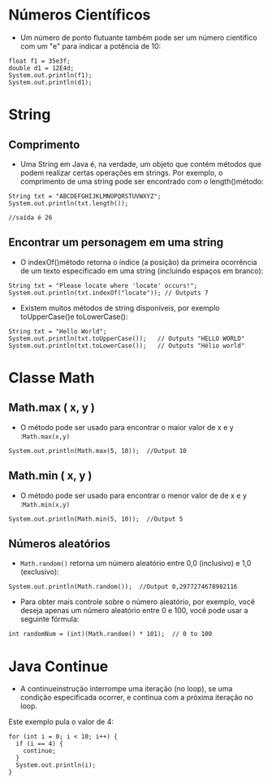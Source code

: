 # Números Científicos 

* Um número de ponto flutuante também pode ser um número científico com um "e" para indicar a potência de 10:

~~~
float f1 = 35e3f;
double d1 = 12E4d;
System.out.println(f1);
System.out.println(d1);
~~~
# String

## Comprimento

* Uma String em Java é, na verdade, um objeto que contém métodos que podem realizar certas operações em strings. Por exemplo, o comprimento de uma string pode ser encontrado com o length()método:

~~~
String txt = "ABCDEFGHIJKLMNOPQRSTUVWXYZ";
System.out.println(txt.length());

//saída é 26
~~~

## Encontrar um personagem em uma string

* O indexOf()método retorna o índice (a posição) da primeira ocorrência de um texto especificado em uma string (incluindo espaços em branco):

~~~
String txt = "Please locate where 'locate' occurs!";
System.out.println(txt.indexOf("locate")); // Outputs 7
~~~
* Existem muitos métodos de string disponíveis, por exemplo toUpperCase()e toLowerCase():
~~~
String txt = "Hello World";
System.out.println(txt.toUpperCase());   // Outputs "HELLO WORLD"
System.out.println(txt.toLowerCase());   // Outputs "Hélio world"
~~~

# Classe Math

## Math.max ( x, y )

* O método pode ser usado para encontrar o maior valor de x e y :`Math.max(x,y)`

~~~
System.out.println(Math.max(5, 10));  //Output 10
~~~

## Math.min ( x, y )

* O método pode ser usado para encontrar o menor valor de de x e y :`Math.min(x,y)`
~~~
System.out.println(Math.min(5, 10));  //Output 5
~~~

## Números aleatórios

* `Math.random()` retorna um número aleatório entre 0,0 (inclusivo) e 1,0 (exclusivo):

~~~
System.out.println(Math.random());  //Output 0,2977274678982116
~~~

* Para obter mais controle sobre o número aleatório, por exemplo, você deseja apenas um número aleatório entre 0 e 100, você pode usar a seguinte fórmula:

~~~
int randomNum = (int)(Math.random() * 101);  // 0 to 100
~~~
# Java Continue

* A continueinstrução interrompe uma iteração (no loop), se uma condição especificada ocorrer, e continua com a próxima iteração no loop.

Este exemplo pula o valor de 4:

~~~
for (int i = 0; i < 10; i++) {
  if (i == 4) {
    continue;
  }
  System.out.println(i);
}
~~~
